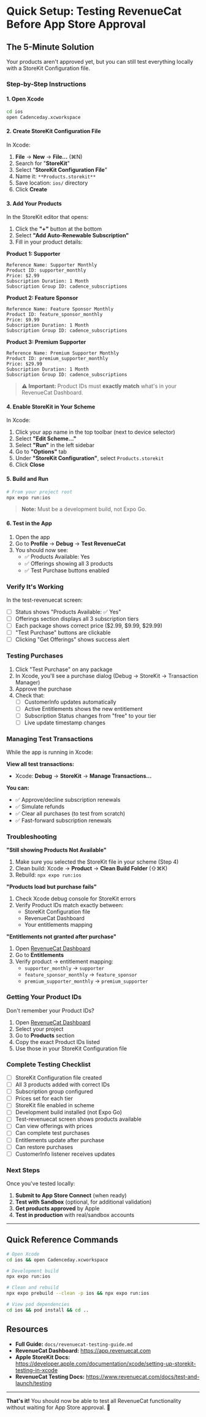 # Quick Setup: Testing RevenueCat Before App Store Approval

## The 5-Minute Solution

Your products aren't approved yet, but you can still test everything locally with a StoreKit Configuration file.

### Step-by-Step Instructions

#### 1. Open Xcode
```bash
cd ios
open Cadenceday.xcworkspace
```

#### 2. Create StoreKit Configuration File

In Xcode:
1. **File** → **New** → **File...** (⌘N)
2. Search for "**StoreKit**"
3. Select "**StoreKit Configuration File**"
4. Name it: `**Products.storekit**`
5. Save location: `ios/` directory
6. Click **Create**

#### 3. Add Your Products

In the StoreKit editor that opens:

1. Click the **"+"** button at the bottom
2. Select **"Add Auto-Renewable Subscription"**
3. Fill in your product details:

**Product 1: Supporter**
```
Reference Name: Supporter Monthly
Product ID: supporter_monthly
Price: $2.99
Subscription Duration: 1 Month
Subscription Group ID: cadence_subscriptions
```

**Product 2: Feature Sponsor**
```
Reference Name: Feature Sponsor Monthly  
Product ID: feature_sponsor_monthly
Price: $9.99
Subscription Duration: 1 Month
Subscription Group ID: cadence_subscriptions
```

**Product 3: Premium Supporter**
```
Reference Name: Premium Supporter Monthly
Product ID: premium_supporter_monthly
Price: $29.99
Subscription Duration: 1 Month
Subscription Group ID: cadence_subscriptions
```

> **⚠️ Important:** Product IDs must **exactly match** what's in your RevenueCat Dashboard.

#### 4. Enable StoreKit in Your Scheme

In Xcode:
1. Click your app name in the top toolbar (next to device selector)
2. Select **"Edit Scheme..."**
3. Select **"Run"** in the left sidebar
4. Go to **"Options"** tab
5. Under **"StoreKit Configuration"**, select `Products.storekit`
6. Click **Close**

#### 5. Build and Run

```bash
# From your project root
npx expo run:ios
```

> **Note:** Must be a development build, not Expo Go.

#### 6. Test in the App

1. Open the app
2. Go to **Profile** → **Debug** → **Test RevenueCat**
3. You should now see:
   - ✅ Products Available: Yes
   - ✅ Offerings showing all 3 products
   - ✅ Test Purchase buttons enabled

### Verify It's Working

In the test-revenuecat screen:

- [ ] Status shows "Products Available: ✅ Yes"
- [ ] Offerings section displays all 3 subscription tiers
- [ ] Each package shows correct price ($2.99, $9.99, $29.99)
- [ ] "Test Purchase" buttons are clickable
- [ ] Clicking "Get Offerings" shows success alert

### Testing Purchases

1. Click "Test Purchase" on any package
2. In Xcode, you'll see a purchase dialog (Debug → StoreKit → Transaction Manager)
3. Approve the purchase
4. Check that:
   - [ ] CustomerInfo updates automatically
   - [ ] Active Entitlements shows the new entitlement
   - [ ] Subscription Status changes from "free" to your tier
   - [ ] Live update timestamp changes

### Managing Test Transactions

While the app is running in Xcode:

**View all test transactions:**
- Xcode: **Debug** → **StoreKit** → **Manage Transactions...**

**You can:**
- ✅ Approve/decline subscription renewals
- ✅ Simulate refunds
- ✅ Clear all purchases (to test from scratch)
- ✅ Fast-forward subscription renewals

### Troubleshooting

**"Still showing Products Not Available"**
1. Make sure you selected the StoreKit file in your scheme (Step 4)
2. Clean build: Xcode → **Product** → **Clean Build Folder** (⇧⌘K)
3. Rebuild: `npx expo run:ios`

**"Products load but purchase fails"**
1. Check Xcode debug console for StoreKit errors
2. Verify Product IDs match exactly between:
   - StoreKit Configuration file
   - RevenueCat Dashboard
   - Your entitlements mapping

**"Entitlements not granted after purchase"**
1. Open [RevenueCat Dashboard](https://app.revenuecat.com)
2. Go to **Entitlements**
3. Verify product → entitlement mapping:
   - `supporter_monthly` → `supporter`
   - `feature_sponsor_monthly` → `feature_sponsor`
   - `premium_supporter_monthly` → `premium_supporter`

### Getting Your Product IDs

Don't remember your Product IDs?

1. Open [RevenueCat Dashboard](https://app.revenuecat.com)
2. Select your project
3. Go to **Products** section
4. Copy the exact Product IDs listed
5. Use those in your StoreKit Configuration file

### Complete Testing Checklist

- [ ] StoreKit Configuration file created
- [ ] All 3 products added with correct IDs
- [ ] Subscription group configured
- [ ] Prices set for each tier
- [ ] StoreKit file enabled in scheme
- [ ] Development build installed (not Expo Go)
- [ ] Test-revenuecat screen shows products available
- [ ] Can view offerings with prices
- [ ] Can complete test purchases
- [ ] Entitlements update after purchase
- [ ] Can restore purchases
- [ ] CustomerInfo listener receives updates

### Next Steps

Once you've tested locally:

1. **Submit to App Store Connect** (when ready)
2. **Test with Sandbox** (optional, for additional validation)
3. **Get products approved** by Apple
4. **Test in production** with real/sandbox accounts

---

## Quick Reference Commands

```bash
# Open Xcode
cd ios && open Cadenceday.xcworkspace

# Development build
npx expo run:ios

# Clean and rebuild
npx expo prebuild --clean -p ios && npx expo run:ios

# View pod dependencies
cd ios && pod install && cd ..
```

## Resources

- **Full Guide:** `docs/revenuecat-testing-guide.md`
- **RevenueCat Dashboard:** https://app.revenuecat.com
- **Apple StoreKit Docs:** https://developer.apple.com/documentation/xcode/setting-up-storekit-testing-in-xcode
- **RevenueCat Testing Docs:** https://www.revenuecat.com/docs/test-and-launch/testing

---

**That's it!** You should now be able to test all RevenueCat functionality without waiting for App Store approval. 🎉
